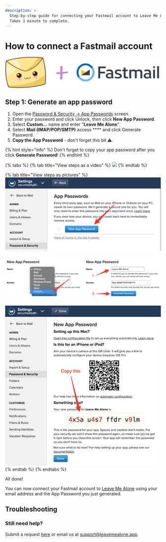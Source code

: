 ```yaml
---
description: >-
  Step-by-step guide for connecting your Fastmail account to Leave Me Alone.
  Takes 1 minute to complete.
---
```


# How to connect a Fastmail account

![](<../.gitbook/assets/image (1).png>)

## Step 1: Generate an app password

1. Open the [Password & Security → App Passwords](https://www.fastmail.com/go/settings/security/devicekeys) screen.
2. Enter your password and click Unlock, then click **New App Password**.
3. Select **Custom...** name and enter "**Leave Me Alone**".
4. Select **Mail (IMAP/POP/SMTP)** access **** and click Generate Password.
5. **Copy the App Password** - don't forget this bit ️⚠️.

{% hint style="info" %}
Don't forget to copy your app password after you click **Generate Password**!
{% endhint %}

{% tabs %}
{% tab title="View steps as a video" %}
![](../.gitbook/assets/1-generate-pass.gif)
{% endtab %}

{% tab title="View steps as pictures" %}
![Unlock your account to make changes and click New App Password](<../.gitbook/assets/step1 (5).png>)

![Select Custom... enter Name: "Leave Me Alone" Access: "Mail (IMAP/POP/SMTP)" and click Generate Password](<../.gitbook/assets/step2 (3).png>)

![Copy your App Password](../.gitbook/assets/step3.png)
{% endtab %}
{% endtabs %}

All done!

You can now connect your Fastmail account to [Leave Me Alone](https://leavemealone.app) using your email address and the App Password you just generated.

## Troubleshooting

### Still need help?

Submit a request [here](https://leavemealone.app/feedback) or email us at [support@leavemealone.app](mailto:support@leavemealone.app).
